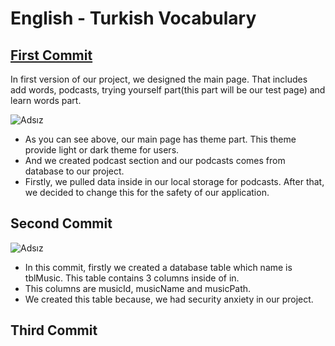 # English - Turkish Vocabulary

## [First Commit](#FirstCommit)
In first version of our project, we designed the main page.
That includes add words, podcasts, trying yourself part(this part will be 
our test page) and learn words part. 

![Adsız](https://user-images.githubusercontent.com/43685404/57714431-2c6f6c00-767d-11e9-8db5-5c2079ab1031.png)

* As you can see above, our main page has theme part. This theme provide light or dark theme for users.
* And we created podcast section and our podcasts comes from database to our project.
* Firstly, we pulled data inside in our local storage for podcasts. After that, we decided to change this for the safety of our application.

## Second Commit
![Adsız](https://user-images.githubusercontent.com/43685404/57979699-2e914c00-7a2a-11e9-9eec-c9e33cd3fb99.png)


* In this commit, firstly we created a database table which name is tblMusic. This table contains 3 columns inside of in.
* This columns are musicId, musicName and musicPath.
* We created this table because, we had security anxiety in our project.

## Third Commit


